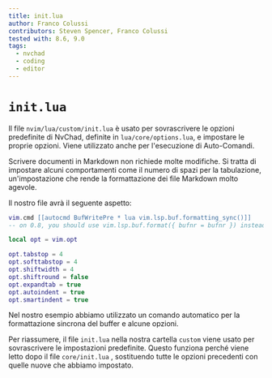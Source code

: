 ```yaml
---
title: init.lua
author: Franco Colussi
contributors: Steven Spencer, Franco Colussi
tested with: 8.6, 9.0
tags:
  - nvchad
  - coding
  - editor
---
```


# `init.lua`

Il file `nvim/lua/custom/init.lua` è usato per sovrascrivere le opzioni predefinite di NvChad, definite in `lua/core/options.lua`, e impostare le proprie opzioni. Viene utilizzato anche per l'esecuzione di Auto-Comandi.

Scrivere documenti in Markdown non richiede molte modifiche. Si tratta di impostare alcuni comportamenti come il numero di spazi per la tabulazione, un'impostazione che rende la formattazione dei file Markdown molto agevole.

Il nostro file avrà il seguente aspetto:

```lua
vim.cmd [[autocmd BufWritePre * lua vim.lsp.buf.formatting_sync()]]
-- on 0.8, you should use vim.lsp.buf.format({ bufnr = bufnr }) instead

local opt = vim.opt

opt.tabstop = 4
opt.softtabstop = 4
opt.shiftwidth = 4
opt.shiftround = false
opt.expandtab = true
opt.autoindent = true
opt.smartindent = true
```

Nel nostro esempio abbiamo utilizzato un comando automatico per la formattazione sincrona del buffer e alcune opzioni.

Per riassumere, il file `init.lua` nella nostra cartella `custom` viene usato per sovrascrivere le impostazioni predefinite. Questo funziona perché viene letto dopo il file `core/init.lua` , sostituendo tutte le opzioni precedenti con quelle nuove che abbiamo impostato.
